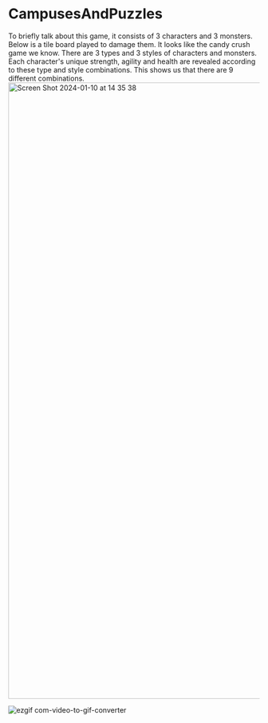 # CampusesAndPuzzles
To briefly talk about this game, it consists of 3 characters and 3 monsters. Below is a tile board played to damage them. It looks like the candy crush game we know. 
There are 3 types and 3 styles of characters and monsters. Each character's unique strength, agility and health are revealed according to these type and style combinations. This shows us that there are 9 different combinations.
<img width="1237" alt="Screen Shot 2024-01-10 at 14 35 38" src="https://github.com/ddilarakarakas/CampusesAndPuzzles/assets/60318526/48a881f2-01c3-4fe5-9617-e43e29666594">

![ezgif com-video-to-gif-converter](https://github.com/ddilarakarakas/CampusesAndPuzzles/assets/60318526/b441d378-4488-45f7-aa9a-5a72b9b3dcb1)
